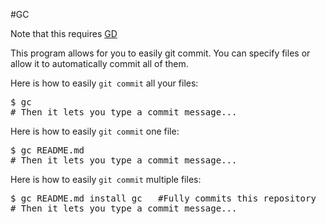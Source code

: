 #GC

Note that this requires [GD](https://github.com/czipperz/gd)

This program allows for you to easily git commit. You can specify files or allow it to automatically commit all of them.

Here is how to easily `git commit` all your files:
<pre>
$ gc
# Then it lets you type a commit message...
</pre>

Here is how to easily `git commit` one file:
<pre>
$ gc README.md
# Then it lets you type a commit message...
</pre>

Here is how to easily `git commit` multiple files:
<pre>
$ gc README.md install gc   #Fully commits this repository
# Then it lets you type a commit message...
</pre>
